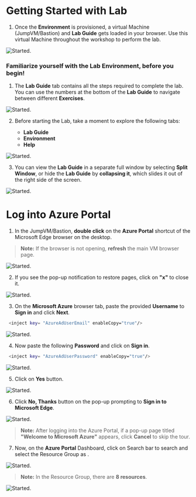 # Getting Started with Lab

1. Once the **Environment** is provisioned, a virtual Machine (JumpVM/Bastion) and **Lab Guide** gets loaded in your browser. Use this virtual Machine throughout the workshop to perform the lab. 


![Started.](GetStarted/Task1.png)



### Familiarize yourself with the Lab Environment, before you begin!

1. The **Lab Guide** tab contains all the steps required to complete the lab. You can use the numbers at the bottom of the **Lab Guide** to navigate between different **Exercises**.

![Started.](GetStarted/Task3.png)

2. Before starting the Lab, take a moment to explore the following tabs:

    - **Lab Guide**
    - **Environment**
    - **Help**

![Started.](GetStarted/Task4.png)


3. You can view the **Lab Guide** in a separate full window by selecting **Split Window**, or hide the **Lab Guide** by **collapsing it**, which slides it out of the right side of the screen.

![Started.](GetStarted/Task5.png)


# Log into Azure Portal

1. In the JumpVM/Bastion, **double click** on the **Azure Portal** shortcut of the Microsoft Edge browser on the desktop.

>**Note:** If the browser is not opening, **refresh** the main VM browser page.

![Started.](GetStarted/Task6.png)

2. If you see the pop-up notification to restore pages, click on  **"x"**  to close it.

![Started.](GetStarted/Task7.png)

3. On the **Microsoft Azure** browser tab, paste the provided **Username** to **Sign in** and click **Next**.

```BASH
 <inject key= "AzureAdUserEmail" enableCopy="true"/>
```

![Started.](GetStarted/Task8.png)

4. Now paste the following **Password** and click on **Sign in**.

```BASH
 <inject key= "AzureAdUserPassword" enableCopy="true"/>
```

![Started.](GetStarted/Task9.png)

5. Click on **Yes** button.

![Started.](GetStarted/Task10.png)

6. Click **No, Thanks** button on the pop-up prompting to **Sign in to Microsoft Edge**.

![Started.](GetStarted/signinpopup.png)
   
>**Note:** After logging into the Azure Portal, if a pop-up page titled **"Welcome to Microsoft Azure"** appears, click **Cancel** to skip the tour.

7. Now, on the **Azure Portal** Dashboard, click on Search bar to search and select the Resource Group as **<inject key= "resourcegroup" enableCopy="true"/>**.
   
![Started.](GetStarted/Task11.png)


>**Note:** In the Resource Group, there are **8 resources**.

![Started.](GetStarted/resourcegroup.png)

